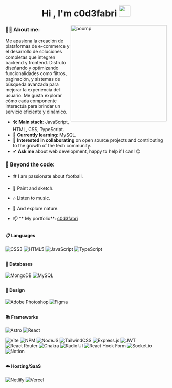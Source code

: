 <h1 align="center"><b>Hi , I'm c0d3fabri </b><img src="https://media.giphy.com/media/hvRJCLFzcasrR4ia7z/giphy.gif" width="35"></h1>


<img align="right" width=300px alt="poomp" src="https://media3.giphy.com/media/v1.Y2lkPTc5MGI3NjExMGdlbnBlMGJnZmljcTJoMms4emh6aW5mbjl4c2ZtNzZyaXA0bmpqaSZlcD12MV9pbnRlcm5hbF9naWZfYnlfaWQmY3Q9Zw/jfF6mIPumEzN9QW0kL/giphy.webp" />


### 🧞‍♂️ About me:

Me apasiona la creación de plataformas de e-commerce y el desarrollo de soluciones completas que integren backend y frontend. Disfruto diseñando y optimizando funcionalidades como filtros, paginación, y sistemas de búsqueda avanzada para mejorar la experiencia del usuario. Me gusta explorar cómo cada componente interactúa para brindar un servicio eficiente y dinámico.
- 🛠 **Main stack**: JavaScript, HTML, CSS, TypeScript.
- 🌱 **Currently learning**: MySQL.
- 👯 **Interested in collaborating** on open source projects and contributing to the growth of the tech community.
- ✔ **Ask me** about web development, happy to help if I can! 😉
  
### 🌟 Beyond the code:
- ⚽ I am passionate about football.
- 🎨 Paint and sketch.
- 🎶 Listen to music.
- 🌴 And explore nature.

- 📫 ** My portfolio**: [c0d3fabri](https://c0d3fabri-porfolio.netlify.app/)

##
<h4>📋 Languages</h4>

![CSS3](https://img.shields.io/badge/css3-%231572B6.svg?style=for-the-badge&logo=css3&logoColor=white)
![HTML5](https://img.shields.io/badge/html5-%23E34F26.svg?style=for-the-badge&logo=html5&logoColor=white)
![JavaScript](https://img.shields.io/badge/javascript-%23323330.svg?style=for-the-badge&logo=javascript&logoColor=%23F7DF1E)
![TypeScript](https://img.shields.io/badge/typescript-%23007ACC.svg?style=for-the-badge&logo=typescript&logoColor=white)

##
<h4>💾 Databases</h4>

![MongoDB](https://img.shields.io/badge/MongoDB-%234ea94b.svg?style=for-the-badge&logo=mongodb&logoColor=white)
![MySQL](https://img.shields.io/badge/mysql-4479A1.svg?style=for-the-badge&logo=mysql&logoColor=white)
##
<h4>🎨 Design</h4>

![Adobe Photoshop](https://img.shields.io/badge/adobe%20photoshop-%2331A8FF.svg?style=for-the-badge&logo=adobe%20photoshop&logoColor=white)
![Figma](https://img.shields.io/badge/figma-%23F24E1E.svg?style=for-the-badge&logo=figma&logoColor=white)
##
<h4>📚 Frameworks</h4>

![Astro](https://img.shields.io/badge/astro-%232C2052.svg?style=for-the-badge&logo=astro&logoColor=white)
![React](https://img.shields.io/badge/react-%2320232a.svg?style=for-the-badge&logo=react&logoColor=%2361DAFB)

![Vite](https://img.shields.io/badge/vite-%23646CFF.svg?style=for-the-badge&logo=vite&logoColor=white)
![NPM](https://img.shields.io/badge/NPM-%23CB3837.svg?style=for-the-badge&logo=npm&logoColor=white)
![NodeJS](https://img.shields.io/badge/node.js-6DA55F?style=for-the-badge&logo=node.js&logoColor=white)
![TailwindCSS](https://img.shields.io/badge/tailwindcss-%2338B2AC.svg?style=for-the-badge&logo=tailwind-css&logoColor=white)
![Express.js](https://img.shields.io/badge/express.js-%23404d59.svg?style=for-the-badge&logo=express&logoColor=%2361DAFB)
![JWT](https://img.shields.io/badge/JWT-black?style=for-the-badge&logo=JSON%20web%20tokens)
![React Router](https://img.shields.io/badge/React_Router-CA4245?style=for-the-badge&logo=react-router&logoColor=white)
![Chakra](https://img.shields.io/badge/chakra-%234ED1C5.svg?style=for-the-badge&logo=chakraui&logoColor=white)
![Radix UI](https://img.shields.io/badge/radix%20ui-161618.svg?style=for-the-badge&logo=radix-ui&logoColor=white)
![React Hook Form](https://img.shields.io/badge/React%20Hook%20Form-%23EC5990.svg?style=for-the-badge&logo=reacthookform&logoColor=white)
![Socket.io](https://img.shields.io/badge/Socket.io-black?style=for-the-badge&logo=socket.io&badgeColor=010101)
![Notion](https://img.shields.io/badge/Notion-%23000000.svg?style=for-the-badge&logo=notion&logoColor=white)

##
<h4>☁️ Hosting/SaaS</h4>

![Netlify](https://img.shields.io/badge/netlify-%23000000.svg?style=for-the-badge&logo=netlify&logoColor=#00C7B7)
![Vercel](https://img.shields.io/badge/vercel-%23000000.svg?style=for-the-badge&logo=vercel&logoColor=white)

